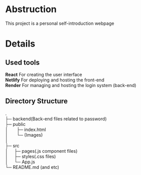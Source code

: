 # Abstruction

This project is a personal self-introduction webpage

# Details

## Used tools
**React** For creating the user interface\
**Netlify** For deploying and hosting the front-end\
**Render** For managing and hosting the login system (back-end)

## Directory Structure
.\
├─ backend(Back-end files related to password)\
├─ public\
│&nbsp;&nbsp;&nbsp;&nbsp;&nbsp;&nbsp;&nbsp;├─ index.html\
│&nbsp;&nbsp;&nbsp;&nbsp;&nbsp;&nbsp;&nbsp;└─ (Images)\
│\
├─ src\
│&nbsp;&nbsp;&nbsp;&nbsp;&nbsp;├─ pages(.js component files)\
│&nbsp;&nbsp;&nbsp;&nbsp;&nbsp;├─ styles(.css files)\
│&nbsp;&nbsp;&nbsp;&nbsp;&nbsp;└─ App.js\
└─ README.md (and etc)
